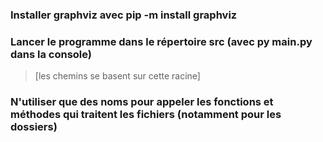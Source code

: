 ### Installer graphviz avec pip -m install graphviz

### Lancer le programme dans le répertoire src (avec py main.py dans la console) 
> [les chemins se basent sur cette racine]

### N'utiliser que des noms pour appeler les fonctions et méthodes qui traitent les fichiers (notamment pour les dossiers)

